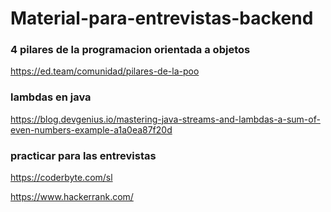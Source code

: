 # Material-para-entrevistas-backend

### 4 pilares de la programacion orientada a objetos
https://ed.team/comunidad/pilares-de-la-poo

### lambdas en java
https://blog.devgenius.io/mastering-java-streams-and-lambdas-a-sum-of-even-numbers-example-a1a0ea87f20d

### practicar para las entrevistas
https://coderbyte.com/sl

https://www.hackerrank.com/
